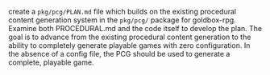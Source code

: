 create a `pkg/pcg/PLAN.md` file which builds on the existing procedural content generation system in the `pkg/pcg/` package for goldbox-rpg. Examine both PROCEDURAL.md and the code itself to develop the plan. The goal is to advance from the existing procedural content generation to the ability to completely generate playable games with zero configuration. In the absence of a config file, the PCG should be used to generate a complete, playable game.